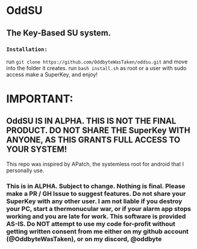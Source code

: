 # OddSU
## The Key-Based SU system.
### `Installation:`
run `git clone https://github.com/OddbyteWasTaken/oddsu.git` and move into the folder it creates.
run `bash install.sh` as root or a user with sudo access
make a SuperKey, and enjoy!

# IMPORTANT:
## OddSU IS IN ALPHA. THIS IS NOT THE FINAL PRODUCT. DO NOT SHARE THE SuperKey WITH ANYONE, AS THIS GRANTS FULL ACCESS TO YOUR SYSTEM!

This repo was inspired by APatch, the systemless root for android that I personally use.
### This is in ALPHA. Subject to change. Nothing is final. Please make a PR / GH Issue to suggest features. Do not share your SuperKey with any other user. I am not liable if you destroy your PC, start a thermonucular war, or if your alarm app stops working and you are late for work. This software is provided AS-IS. Do NOT attempt to use my code for-profit without getting written consent from me either on my github account (@OddbyteWasTaken), or on my discord, @oddbyte
